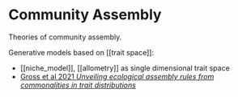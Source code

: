 # Community Assembly


Theories of community assembly.

Generative models based on [[trait space]]:
- [[niche_model]], [[allometry]] as single dimensional trait space
- [Gross et al 2021 _Unveiling ecological assembly rules from commonalities in trait distributions_](https://www.dx.doi.org/10.1111/ele.13789)